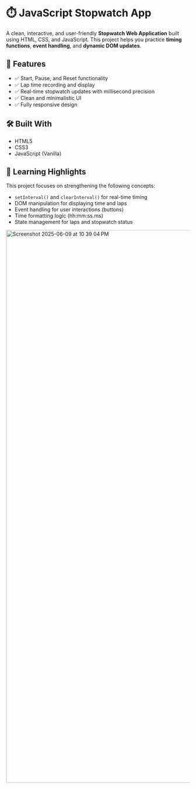 # ⏱️ JavaScript Stopwatch App

A clean, interactive, and user-friendly **Stopwatch Web Application** built using HTML, CSS, and JavaScript. This project helps you practice **timing functions**, **event handling**, and **dynamic DOM updates**.

## 🚀 Features

- ✅ Start, Pause, and Reset functionality
- ✅ Lap time recording and display
- ✅ Real-time stopwatch updates with millisecond precision
- ✅ Clean and minimalistic UI
- ✅ Fully responsive design

## 🛠️ Built With

- HTML5
- CSS3
- JavaScript (Vanilla)

## 🎯 Learning Highlights

This project focuses on strengthening the following concepts:

- `setInterval()` and `clearInterval()` for real-time timing
- DOM manipulation for displaying time and laps
- Event handling for user interactions (buttons)
- Time formatting logic (hh:mm:ss.ms)
- State management for laps and stopwatch status


<img width="1512" alt="Screenshot 2025-06-09 at 10 39 04 PM" src="https://github.com/user-attachments/assets/f010f946-99e9-4a0e-b856-675c89842a5a" />
